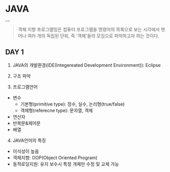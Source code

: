 # JAVA



<img src="https://blog.kakaocdn.net/dn/cZsyTw/btq0u5VBWge/F7xmauYA6r8nnbXSz2vJhK/img.png" alt="image" style="zoom:25%;" />

> 객체 지향 프로그램밍은 컴퓨터 프로그램을 명령어의 목록으로 보는 시각에서 벗어나 여러 개의 독립된 단위, 즉 '객체'들의 모임으로 파악하고자 하는 것이다. 



## DAY 1

1. JAVA의 개발환경(IDE(Integereated Development Environment)): Eclipse 



2. 구조 파악



3. 프로그램언어

- 변수
  - 기본형(primitive type): 정수, 실수, 논리형(true/false)
  - 객체형(referecne type): 문자열, 객체
- 연산자
- 반복문&제어문
- 배열



4. JAVA언어의 특징

- 이식성이 높음
- 객체지향: OOP(Object Oriented Program)
- 동적로딩지원: 유지 보수시 특정 개체만 수정 및 교체 가능
